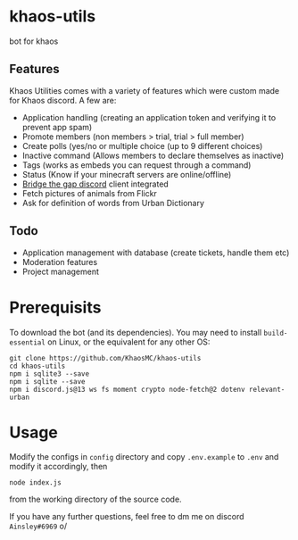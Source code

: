 # khaos-utils
bot for khaos

## Features
Khaos Utilities comes with a variety of features which were custom made for Khaos discord. A few are:
- Application handling (creating an application token and verifying it to prevent app spam)
- Promote members (non members > trial, trial > full member)
- Create polls (yes/no or multiple choice (up to 9 different choices)
- Inactive command (Allows members to declare themselves as inactive)
- Tags (works as embeds you can request through a command)
- Status (Know if your minecraft servers are online/offline)
- [Bridge the gap discord](https://github.com/KhaosMC/bridge-the-gap-discord) client integrated
- Fetch pictures of animals from Flickr
- Ask for definition of words from Urban Dictionary

## Todo
- Application management with database (create tickets, handle them etc)
- Moderation features
- Project management

# Prerequisits
To download the bot (and its dependencies). You may need to install `build-essential` on Linux, or the equivalent for any other OS:
```
git clone https://github.com/KhaosMC/khaos-utils
cd khaos-utils
npm i sqlite3 --save
npm i sqlite --save
npm i discord.js@13 ws fs moment crypto node-fetch@2 dotenv relevant-urban
```

# Usage
Modify the configs in `config` directory and copy `.env.example` to `.env` and modify it accordingly, then
```
node index.js
```
from the working directory of the source code.

If you have any further questions, feel free to dm me on discord `Ainsley#6969` o/
